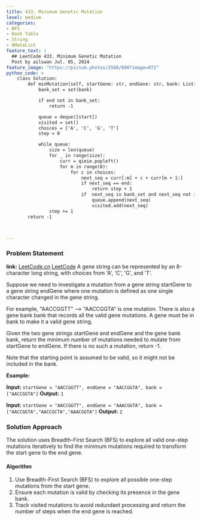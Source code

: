 ```yaml
---
title: 433. Minimum Genetic Mutation
level: medium
categories:
- BFS
- Hash Table
- String
- AMateList
feature_text: |
  ## LeetCode 433. Minimum Genetic Mutation
  Post by ailswan Jul. 05, 2024
feature_image: "https://picsum.photos/2560/600?image=872"
python_code: >
    class Solution:
        def minMutation(self, startGene: str, endGene: str, bank: List[str]) -> int:
            bank_set = set(bank)

            if end not in bank_set:
                return -1

            queue = deque([start])
            visited = set()
            choices = ['A', 'C', 'G', 'T']
            step = 0

            while queue:
                size = len(queue)
                for _ in range(size):
                    curr = qieie.popleft()
                    for m in range(8):
                        for c in choices:
                            next_seq = curr[:m] + c + curr[m + 1:]
                            if next_seq == end:
                                return step + 1
                            if  next_seq in bank_set and next_seq not in visited:
                                queue.append(next_seq)
                                visited.add(next_seq)
                step += 1
        return -1



---
```


### Problem Statement
**link:**
[LeetCode.cn](https://leetcode.cn/problems/minimum-genetic-mutation/)
[LeetCode](https://leetcode.com/minimum-genetic-mutation/)
A gene string can be represented by an 8-character long string, with choices from 'A', 'C', 'G', and 'T'.

Suppose we need to investigate a mutation from a gene string startGene to a gene string endGene where one mutation is defined as one single character changed in the gene string.

For example, "AACCGGTT" --> "AACCGGTA" is one mutation.
There is also a gene bank bank that records all the valid gene mutations. A gene must be in bank to make it a valid gene string.

Given the two gene strings startGene and endGene and the gene bank bank, return the minimum number of mutations needed to mutate from startGene to endGene. If there is no such a mutation, return -1.

Note that the starting point is assumed to be valid, so it might not be included in the bank.

**Example:**

**Input:** `startGene = "AACCGGTT", endGene = "AACCGGTA", bank = ["AACCGGTA"]`
**Output:** `1`

**Input:** `startGene = "AACCGGTT", endGene = "AAACGGTA", bank = ["AACCGGTA","AACCGCTA","AAACGGTA"]`
**Output:** `2`
 
### Solution Approach
The solution uses Breadth-First Search (BFS) to explore all valid one-step mutations iteratively to find the minimum mutations required to transform the start gene to the end gene.

#### Algorithm
1. Use Breadth-First Search (BFS) to explore all possible one-step mutations from the start gene.
2. Ensure each mutation is valid by checking its presence in the gene bank.
3. Track visited mutations to avoid redundant processing and return the number of steps when the end gene is reached.